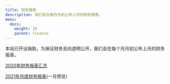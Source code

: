 ```yaml
---
title: 财务报表
description: 我们会在每月月初公布上月的财务报表。
menu:
  docs:
    weight: 10
    parent: finance
---
```

本站已开设捐助，为保证财务去向透明公开，我们会在每个月月初公布上月的财务报表。

[2020年财务报表汇总](https://1drv.ms/x/s!ArEYtLNClI5ciArg40OQEh3iuaXe)

[2021年月度财务报表](https://1drv.ms/x/s!ArEYtLNClI5ciA3jivRSvNzO_roW)(一月预览)
